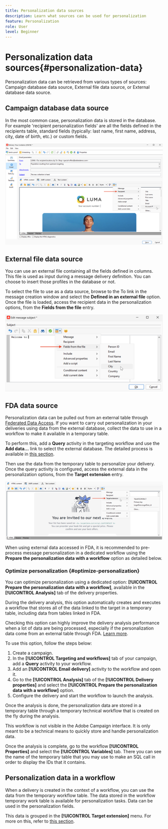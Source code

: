```yaml
---
title: Personalization data sources
description: Learn what sources can be used for personalization
feature: Personalization
role: User
level: Beginner
---
```


# Personalization data sources{#personalization-data}

Personalization data can be retrieved from various types of sources: Campaign database data source, External file data source, or External database data source.

## Campaign database data source

In the most common case, personalization data is stored in the database. For example 'recipient personalization fields' are all the fields defined in the recipients table, standard fields (typically: last name, first name, address, city, date of birth, etc.) or custom fields.

![Campaign personalization fields in an email](assets/perso-campaign-datasource.png)


## External file data source  

You can use an external file containing all the fields defined in columns. This file is used as input during a message delivery definition. You can choose to insert those profiles in the database or not.

To select the file to use as a data source, browse to the To link in the message creation window and select the **Defined in an external file** option. Once the file is loaded, access the recipient data in the personalization options, from the **Fields from the file** entry.

![Personalization data from a file](assets/perso-from-file.png)


## FDA data source

Personalization data can be pulled out from an external table through [Federated Data Access](../connect/fda.md).  If you want to carry out personalization in your deliveries using data from the external database, collect the data to use in a workflow to make it available in a temporary table. 

To perform this, add a **Query** activity in the targeting workflow and use the **Add data...** link to select the external database. The detailed process is available in [this section](../../automation/workflow/query.md#adding-data).

Then use the data from the temporary table to personalize your delivery. Once the query activity is configured, access the external data in the personalization options, from the **Target extension** entry.

![Personalization data from a external database](assets/perso-external-db.png)

When using external data accessed in FDA, it is recommended to pre-process message personalization in a dedicated workflow using the **Prepare the personalization data with a workflow** option as detailed below. 

### Optimize personalization {#optimize-personalization}

You can optimize personalization using a dedicated option: **[!UICONTROL Prepare the personalization data with a workflow]**, available in the **[!UICONTROL Analysis]** tab of the delivery properties. 

During the delivery analysis, this option automatically creates and executes a workflow that stores all of the data linked to the target in a temporary table, including data from tables linked in FDA.

Checking this option can highly improve the delivery analysis performance when a lot of data are being processed, especially if the personalization data come from an external table through FDA. [Learn more](../connect/fda.md).

To use this option, follow the steps below:

1. Create a campaign. 
1. In the **[!UICONTROL Targeting and workflows]** tab of your campaign, add a **Query** activity to your workflow. 
1. Add an **[!UICONTROL Email delivery]** activity to the workflow and open it. 
1. Go to the **[!UICONTROL Analysis]** tab of the **[!UICONTROL Delivery properties]** and select the **[!UICONTROL Prepare the personalization data with a workflow]** option.
1. Configure the delivery and start the workflow to launch the analysis.

Once the analysis is done, the personalization data are stored in a temporary table through a temporary technical workflow that is created on the fly during the analysis.

This workflow is not visible in the Adobe Campaign interface. It is only meant to be a technical means to quickly store and handle personalization data.

Once the analysis is complete, go to the workflow **[!UICONTROL Properties]** and select the **[!UICONTROL Variables]** tab. There you can see the name of the temporary table that you may use to make an SQL call in order to display the IDs that it contains.

## Personalization data in a workflow

When a delivery is created in the context of a workflow, you can use the data from the temporary workflow table. The data stored in the workflow temporary work table is available for personalization tasks. Data can be used in the personalization fields.

This data is grouped in the **[!UICONTROL Target extension]** menu. For more on this, refer to  [this section](../../automation/workflow/use-workflow-data.md#target-data).




